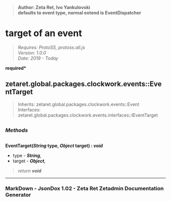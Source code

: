 > __Author: Zeta Ret, Ivo Yankulovski__  
> __defaults to event type, normal extend is EventDispatcher__  
# target of an event  
> *Requires: ProtoSS, protoss.all.js*  
> *Version: 1.0.0*  
> *Date: 2019 - Today*  

__required*__

## zetaret.global.packages.clockwork.events::EventTarget  
> Inherits: zetaret.global.packages.clockwork.events::Event  
> Interfaces: zetaret.global.packages.clockwork.events.interfaces::IEventTarget  


##  
### *Methods*  

##  
__EventTarget(*String* type, *Object* target) : *void*__  
  
- type - __*String*__,   
- target - __*Object*__,   
> *return __void__*  

---  
### MarkDown - JsonDox 1.02 - Zeta Ret Zetadmin Documentation Generator